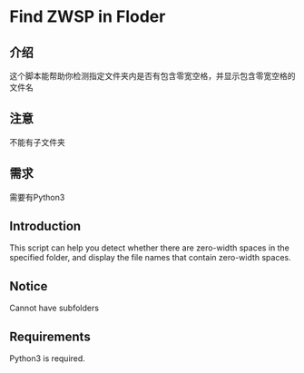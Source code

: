 # Find ZWSP in Floder
## 介绍
这个脚本能帮助你检测指定文件夹内是否有包含零宽空格，并显示包含零宽空格的文件名

## 注意
不能有子文件夹

## 需求
需要有Python3


## Introduction
This script can help you detect whether there are zero-width spaces in the specified folder, and display the file names that contain zero-width spaces.

## Notice
Cannot have subfolders

## Requirements
Python3 is required.
